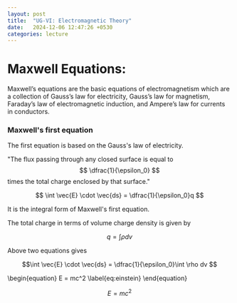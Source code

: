 ```yaml
---
layout: post
title:  "UG-VI: Electromagnetic Theory"
date:   2024-12-06 12:47:26 +0530
categories: lecture
---
```

# Maxwell Equations:

Maxwell’s equations are the basic equations of electromagnetism which are a collection of Gauss’s law for electricity, Gauss’s law for magnetism, Faraday’s law of electromagnetic induction, and Ampere’s law for currents in conductors.


### Maxwell's first equation
The first equation is based on the Gauss's law of electricity.

"The flux passing through any closed surface is equal to $$ \dfrac{1}{\epsilon_0} $$ times the total charge enclosed by that surface."

 $$ \int \vec{E} \cdot \vec{ds} = \dfrac{1}{\epsilon_0}q $$ 
 
It is the integral form of Maxwell's first equation.

The total charge in terms of volume charge density is given by

$$ q=\int \rho dv $$

Above two equations gives

$$\int \vec{E} \cdot \vec{ds} = \dfrac{1}{\epsilon_0}\int \rho dv $$

\begin{equation}
E = mc^2
\label{eq:einstein}
\end{equation}

$$
E = mc^2
\tag{1}
$$


